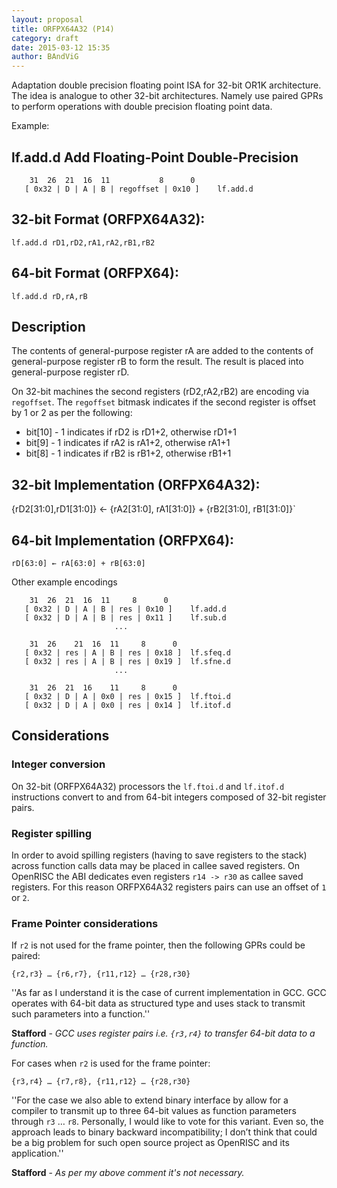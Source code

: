 ```yaml
---
layout: proposal
title: ORFPX64A32 (P14)
category: draft
date: 2015-03-12 15:35
author: BAndViG
---
```

Adaptation double precision floating point ISA for 32-bit OR1K architecture.
The idea is analogue to other 32-bit architectures. Namely use paired GPRs to
perform operations with double precision floating point data.

Example:

## lf.add.d Add Floating-Point Double-Precision

```
    31  26  21  16  11           8      0
   [ 0x32 | D | A | B | regoffset | 0x10 ]    lf.add.d
```

## 32-bit Format (ORFPX64A32):

`lf.add.d rD1,rD2,rA1,rA2,rB1,rB2`

## 64-bit Format (ORFPX64):

`lf.add.d rD,rA,rB`

## Description

The contents of general-purpose register rA are added to the contents of
general-purpose register rB to form the result. The result is placed into
general-purpose register rD.

On 32-bit machines the second registers (rD2,rA2,rB2) are encoding via `regoffset`.
The `regoffset` bitmask indicates if the second register is offset by 1 or 2
as per the following:

- bit[10] - 1 indicates if rD2 is rD1+2, otherwise rD1+1
- bit[9]  - 1 indicates if rA2 is rA1+2, otherwise rA1+1
- bit[8]  - 1 indicates if rB2 is rB1+2, otherwise rB1+1

## 32-bit Implementation (ORFPX64A32):

{rD2[31:0],rD1[31:0]} ← {rA2[31:0], rA1[31:0]} + {rB2[31:0], rB1[31:0]}`

## 64-bit Implementation (ORFPX64):

`rD[63:0] ← rA[63:0] + rB[63:0]`


Other example encodings

```
    31  26  21  16  11     8      0
   [ 0x32 | D | A | B | res | 0x10 ]    lf.add.d
   [ 0x32 | D | A | B | res | 0x11 ]    lf.sub.d
                       ...

    31  26    21  16  11     8      0
   [ 0x32 | res | A | B | res | 0x18 ]  lf.sfeq.d
   [ 0x32 | res | A | B | res | 0x19 ]  lf.sfne.d
                       ...

    31  26  21  16    11     8      0
   [ 0x32 | D | A | 0x0 | res | 0x15 ]  lf.ftoi.d
   [ 0x32 | D | A | 0x0 | res | 0x14 ]  lf.itof.d
```

## Considerations

### Integer conversion

On 32-bit (ORFPX64A32) processors the `lf.ftoi.d` and `lf.itof.d` instructions
convert to and from 64-bit integers composed of 32-bit register pairs.

### Register spilling

In order to avoid spilling registers (having to save registers to the stack)
across function calls data may be placed in callee saved registers.  On
OpenRISC the ABI dedicates even registers `r14 -> r30` as callee saved
registers.  For this reason ORFPX64A32 registers pairs can use an offset of `1`
or `2`.

### Frame Pointer considerations

If `r2` is not used for the frame pointer, then the following GPRs could be paired:

`{r2,r3} … {r6,r7}, {r11,r12} … {r28,r30}`

''As far as I understand it is the case of current implementation in GCC. GCC
operates with 64-bit data as structured type and uses stack to transmit such
parameters into a function.''

**Stafford** - *GCC uses register pairs i.e. `{r3,r4}` to transfer 64-bit data
to a function.*

For cases when `r2` is used for the frame pointer:
```
{r3,r4} … {r7,r8}, {r11,r12} … {r28,r30}
```

''For the case we also able to extend binary interface by allow for a compiler
to transmit up to three 64-bit values as function parameters through `r3` … `r8`.
Personally, I would like to vote for this variant. Even so, the approach leads
to binary backward incompatibility; I don’t think that could be a big problem
for such open source project as OpenRISC and its application.''

**Stafford** - *As per my above comment it's not necessary.*
